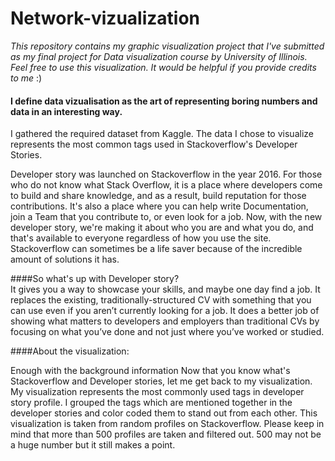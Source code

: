 # Network-vizualization

*This repository contains my graphic visualization project that I've submitted as my final project for Data visualization course by University of Illinois. Feel free to use this visualization. It would be helpful if you provide credits to me* :)

#### I define data vizualisation as the art of representing boring numbers and data in an interesting way. 
I gathered the required dataset from Kaggle. The data I chose to visualize represents the most common tags used in Stackoverflow's Developer Stories. 

Developer story was launched on Stackoverflow in the year 2016. For those who do not know what Stack Overflow, it is a place where developers come to build and share knowledge, and as a result, build reputation for those contributions. It's also a place where you can help write Documentation, join a Team that you contribute to, or even look for a job. Now, with the new developer story, we're making it about who you are and what you do, and that's available to everyone regardless of how you use the site. Stackoverflow can sometimes be a life saver because of the incredible amount of 
solutions it has.

####So what's up with Developer story?   
It gives you a way to showcase your skills, and maybe one day find a job.</li>
It replaces the existing, traditionally-structured CV with something that you can use even if you aren’t currently looking for a job.</li>
It does a better job of showing what matters to developers and employers than traditional CVs by focusing on what you’ve done and not just where you’ve worked or studied.

####About the visualization:

Enough with the background information Now that you know what's Stackoverflow and Developer stories, let me get back to my visualization. My visualization represents the most commonly used tags in developer story profile. I grouped the tags which are mentioned together in the developer stories and color coded them to stand out from each other. This visualization is taken from random profiles on Stackoverflow. Please keep in mind that more than 500 profiles are taken and filtered out. 500 may not be a huge number but it still makes a point.
 
